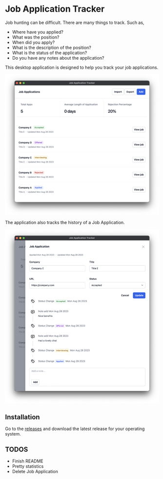 # Job Application Tracker

Job hunting can be difficult. There are many things to track. Such as,

- Where have you applied?
- What was the position?
- When did you apply?
- What is the description of the position?
- What is the status of the application?
- Do you have any notes about the application?

This desktop application is designed to help you track your job applications.

![img](./images/home.png)

The application also tracks the history of a Job Application.

![img](./images/details.png)

## Installation

Go to the [releases](https://github.com/Piszmog/job-app-tracker/releases) and download the latest release for your
operating system.

## TODOS

- Finish README
- Pretty statistics
- Delete Job Application
